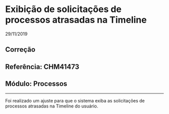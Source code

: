 # Exibição de solicitações de processos atrasadas na Timeline
29/11/2019
## Correção
## Referência: CHM41473
## Módulo: Processos
***

Foi realizado um ajuste para que o sistema exiba as solicitações de processos atrasadas na Timeline do usuário.


